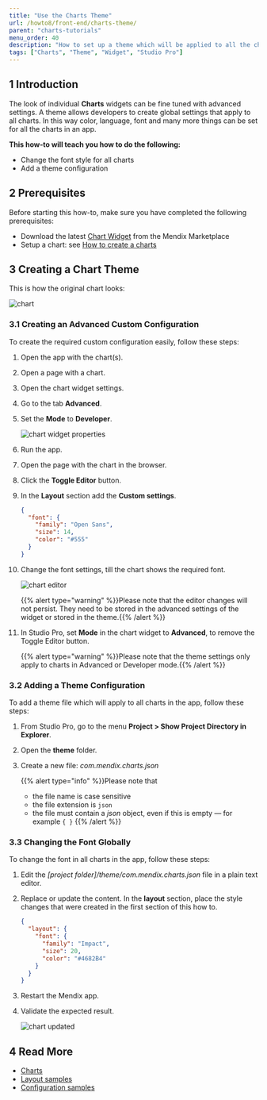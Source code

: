 ```yaml
---
title: "Use the Charts Theme"
url: /howto8/front-end/charts-theme/
parent: "charts-tutorials"
menu_order: 40
description: "How to set up a theme which will be applied to all the charts created with charts widgets in an app"
tags: ["Charts", "Theme", "Widget", "Studio Pro"]
---
```


## 1 Introduction

The look of individual **Charts** widgets can be fine tuned with advanced settings. A theme allows developers to create global settings that apply to all charts. In this way color, language, font and many more things can be set for all the charts in an app.

**This how-to will teach you how to do the following:**

* Change the font style for all charts
* Add a theme configuration

## 2 Prerequisites

Before starting this how-to, make sure you have completed the following prerequisites:

* Download the latest [Chart Widget](/appstore/widgets/charts/) from the Mendix Marketplace
* Setup a chart: see [How to create a charts](/howto8/front-end/charts-basic-create/)

## 3 Creating a Chart Theme

This is how the original chart looks:

![chart](/attachments/howto8/front-end/charts-tutorials/charts-theme/charts-toggle-editor.png)

### 3.1 Creating an Advanced Custom Configuration

To create the required custom configuration easily, follow these steps:

1. Open the app with the chart(s).

1. Open a page with a chart.

1. Open the chart widget settings.

1. Go to the tab **Advanced**.

1. Set the **Mode** to **Developer**.

    ![chart widget properties](/attachments/howto8/front-end/charts-tutorials/charts-theme/charts-widget-properties-advanced.png)

1. Run the app.

1. Open the page with the chart in the browser.

1. Click the **Toggle Editor** button.

1. In the **Layout** section add the **Custom settings**.

    ```json
    {
      "font": {
        "family": "Open Sans",
        "size": 14,
        "color": "#555"
      }
    }
    ```

1. Change the font settings, till the chart shows the required font.

    ![chart editor](/attachments/howto8/front-end/charts-tutorials/charts-theme/charts-toggle-editor-open.png)

    {{% alert type="warning" %}}Please note that the editor changes will not persist. They need to be stored in the advanced settings of the widget or stored in the theme.{{% /alert %}}

12. In Studio Pro, set **Mode** in the chart widget to **Advanced**, to remove the Toggle Editor button.

    {{% alert type="warning" %}}Please note that the theme settings only apply to charts in Advanced or Developer mode.{{% /alert %}}

### 3.2 Adding a Theme Configuration

To add a theme file which will apply to all charts in the app, follow these steps:

1. From Studio Pro, go to the menu **Project > Show Project Directory in Explorer**.

1. Open the **theme** folder.

1. Create a new file: *com.mendix.charts.json*

    {{% alert type="info" %}}Please note that<br/>
    * the file name is case sensitive<br/>
    * the file extension is `json`<br/>
    * the file must contain a *json* object, even if this is empty — for example `{ }`
    {{% /alert %}}

### 3.3 Changing the Font Globally

To change the font in all charts in the app, follow these steps:

1. Edit the *[project folder]/theme/com.mendix.charts.json* file in a plain text editor.

1. Replace or update the content. In the **layout** section, place the style changes that were created in the first section of this how to.

    ```json
    {
      "layout": {
        "font": {
          "family": "Impact",
          "size": 20,
          "color": "#4682B4"
        }
      }
    }
    ```

1. Restart the Mendix app.

1. Validate the expected result.

    ![chart updated](/attachments/howto8/front-end/charts-tutorials/charts-theme/charts-toggle-editor-changed.png)

## 4 Read More

* [Charts](/refguide8/chart-widgets/)
* [Layout samples](/refguide8/charts-advanced-cheat-sheet/#layout-all)
* [Configuration samples](/refguide8/charts-advanced-cheat-sheet/#config-options)
